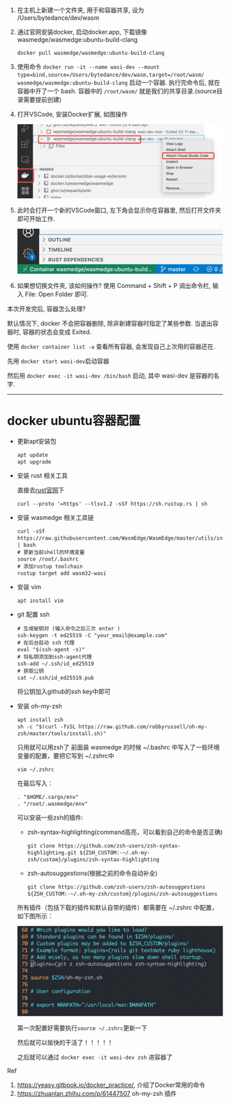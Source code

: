 1. 在主机上新建一个文件夹, 用于和容器共享, 设为 /Users/bytedance/dev/wasm

2. 通过官网安装docker, 启动docker.app, 下载镜像wasmedge/wasmedge:ubuntu-build-clang
   ```shell
   docker pull wasmedge/wasmedge:ubuntu-build-clang
   ```

3. 使用命令 `docker run -it --name wasi-dev --mount type=bind,source=/Users/bytedance/dev/wasm,target=/root/wasm/ wasmedge/wasmedge:ubuntu-build-clang` 启动一个容器. 执行完命令后, 就在容器中开了一个 bash. 容器中的 `/root/wasm/` 就是我们的共享目录.(source目录需要提前创建)

4. 打开VSCode, 安装Docker扩展, 如图操作
   
   <img title="" src="README.assets/2023-05-10-13-20-15-image.png" alt="" width="560">

5. 此时会打开一个新的VSCode窗口, 左下角会显示你在容器里, 然后打开文件夹即可开始工作.
   
   <img title="" src="README.assets/screenshot-20230510-132245.png" alt="" width="546">

6. 如果想切换文件夹, 该如何操作? 使用 Command + Shift + P 调出命令栏, 输入 File: Open Folder 即可.

本次开发完后, 容器怎么处理?

默认情况下, docker 不会把容器删除, 除非新建容器时指定了某些参数. 当退出容器时, 容器的状态会变成 Exited.

使用 `docker container list -a` 查看所有容器, 会发现自己上次用的容器还在.

先用 `docker start wasi-dev`启动容器

然后用 `docker exec -it wasi-dev /bin/bash` 启动, 其中 wasi-dev 是容器的名字.

<hr>

# docker ubuntu容器配置
- 更新apt安装包
   ```shell
   apt update
   apt upgrade
   ```
- 安装 rust 相关工具
   
   直接去[rust官网](https://www.rust-lang.org/tools/install)下

   ```shell
   curl --proto '=https' --tlsv1.2 -sSf https://sh.rustup.rs | sh
   ```
- 安装 wasmedge 相关工具链
   ```shell
   curl -sSf https://raw.githubusercontent.com/WasmEdge/WasmEdge/master/utils/install.sh | bash
   # 更新当前shell的环境变量
   source /root/.bashrc
   # 添加rustup toolchain
   rustup target add wasm32-wasi
   ```

- 安装 vim
   ```shell
   apt install vim
   ```

- git 配置 ssh
   ```shell
   # 生成秘钥对 (输入命令之后三次 enter )
   ssh-keygen -t ed25519 -C "your_email@example.com"
   # 在后台启动 ssh 代理
   eval "$(ssh-agent -s)"
   # 将私钥添加到ssh-agent代理
   ssh-add ~/.ssh/id_ed25519
   # 获取公钥
   cat ~/.ssh/id_ed25519.pub 
   ```

   将公钥加入github的ssh key中即可

- 安装 oh-my-zsh
   ```shell
   apt install zsh
   sh -c "$(curl -fsSL https://raw.github.com/robbyrussell/oh-my-zsh/master/tools/install.sh)"
   ```
   只用就可以用zsh了
   前面装 wasmedge 的时候 ~/.bashrc 中写入了一些环境变量的配置，要把它写到 ~/.zshrc中

   ```shell
   vim ~/.zshrc
   ```
   在最后写入：
   ```shell
   . "$HOME/.cargo/env"
   . "/root/.wasmedge/env"
   ```

   可以安装一些zsh的插件:
   - zsh-syntax-highlighting(command高亮，可以看到自己的命令是否正确)
      ```shell
      git clone https://github.com/zsh-users/zsh-syntax-highlighting.git ${ZSH_CUSTOM:-~/.oh-my-zsh/custom}/plugins/zsh-syntax-highlighting
      ```
   - zsh-autosuggestions(根据之前的命令自动补全)
      ```shell
      git clone https://github.com/zsh-users/zsh-autosuggestions ${ZSH_CUSTOM:-~/.oh-my-zsh/custom}/plugins/zsh-autosuggestions
      ```
   
   所有插件（包括下载的插件和默认自带的插件）都需要在 ~/.zshrc 中配置，如下图所示：
   
   ![](README.assets/zsh-plugin.jpeg)

   第一次配置好需要执行`source ~/.zshrc`更新一下

   然后就可以愉快的干活了！！！！！

   之后就可以通过 `docker exec -it wasi-dev zsh` 进容器了

Ref

1. https://yeasy.gitbook.io/docker_practice/, 介绍了Docker常用的命令
2. https://zhuanlan.zhihu.com/p/61447507 oh-my-zsh 插件
